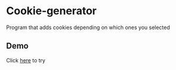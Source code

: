 # Cookie-generator
Program that adds cookies depending on which ones you selected
## Demo
Click [here]() to try
